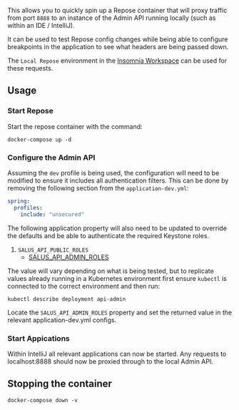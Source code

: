 This allows you to quickly spin up a Repose container that will proxy traffic from port `8888` to an instance of the Admin API running locally (such as within an IDE / IntelliJ).

It can be used to test Repose config changes while being able to configure breakpoints in the application to see what headers are being passed down.

The `Local Repose` environment in the [Insomnia Workspace](https://github.com/racker/salus-telemetry-bundle/blob/master/dev/Insomnia-workspace.yaml) can be used for these requests.

## Usage

### Start Repose
Start the repose container with the command:
```
docker-compose up -d
```

### Configure the Admin API
Assuming the `dev` profile is being used, the configuration will need to be modified to ensure it includes all authentication filters.  This can be done by removing the following section from the `application-dev.yml`:

```yaml
spring:
  profiles:
    include: "unsecured"
```

The following application property will also need to be updated to override the defaults and be able to authenticate the required Keystone roles.

1. `SALUS_API_PUBLIC_ROLES`
   * [SALUS_API_ADMIN_ROLES](https://github.com/racker/salus-telemetry-api/blob/master/admin/src/main/java/com/rackspace/salus/telemetry/api/config/ApiAdminProperties.java)

The value will vary depending on what is being tested, but to replicate values already running in a Kubernetes environment first ensure `kubectl` is connected to the correct environment and then run:

```
kubectl describe deployment api-admin
```

Locate the `SALUS_API_ADMIN_ROLES` property and set the returned value in the relevant application-dev.yml configs.

### Start Appications
Within IntelliJ all relevant applications can now be started.  Any requests to localhost:8888 should now be proxied through to the local Admin API.

## Stopping the container

```
docker-compose down -v
```